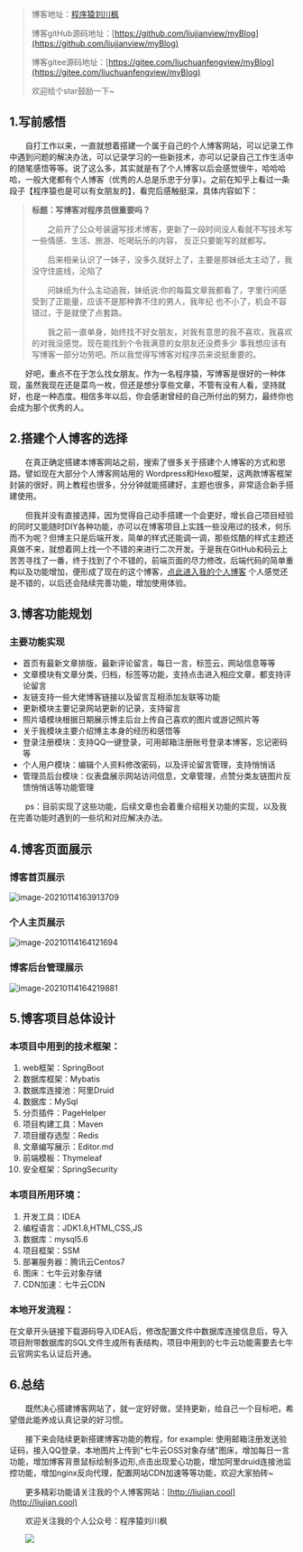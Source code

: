 > 博客地址：[程序猿刘川枫](http://liujian.cool)
>
> 博客gitHub源码地址：[https://github.com/liujianview/myBlog](https://github.com/liujianview/myBlog)
>
> 博客gitee源码地址：[https://gitee.com/liuchuanfengview/myBlog](https://gitee.com/liuchuanfengview/myBlog)
>
> 欢迎给个star鼓励一下~

## 1.写前感悟

&emsp;&emsp;自打工作以来，一直就想着搭建一个属于自己的个人博客网站，可以记录工作中遇到问题的解决办法，可以记录学习的一些新技术，亦可以记录自己工作生活中的随笔感悟等等。说了这么多，其实就是有了个人博客以后会感觉很牛，哈哈哈哈，一般大佬都有个人博客（优秀的人总是乐忠于分享）。之前在知乎上看过一条段子【程序猿也是可以有女朋友的】，看完后感触挺深，具体内容如下：

> **标题：写博客对程序员很重要吗？**
>
> &emsp;&emsp;之前开了公众号装逼写技术博客，更新了一段时间没人看就不写技术写一些情感、生活、旅游、吃喝玩乐的内容， 反正只要能写的就都写。
>
> &emsp;&emsp;后来相亲认识了一妹子，没多久就好上了，主要是那妹纸太主动了，我没守住底线，沦陷了
>
> &emsp;&emsp;问妹纸为什么主动追我，妹纸说:你的每篇文章我都看了，字里行间感受到了正能量，应该不是那种靠不住的男人，我年纪 也不小了，机会不容错过，于是就使了点套路。
>
> &emsp;&emsp;我之前一直单身，始终找不好女朋友，对我有意思的我不喜欢，我喜欢的对我没感觉。现在能找到个令我满意的女朋友还没费多少 事我想应该有写博客一部分功劳吧。所以我觉得写博客对程序员来说挺重要的。		

&emsp;&emsp;好吧，重点不在于怎么找女朋友。作为一名程序猿，写博客是很好的一种体现，虽然我现在还是菜鸟一枚，但还是想分享些文章，不管有没有人看，坚持就好，也是一种态度。相信多年以后，你会感谢曾经的自己所付出的努力，最终你也会成为那个优秀的人。

## 2.搭建个人博客的选择

&emsp;&emsp;在真正确定搭建本博客网站之前，搜索了很多关于搭建个人博客的方式和思路。譬如现在大部分个人博客网站用的 Wordpress和Hexo框架，这两款博客框架封装的很好，网上教程也很多，分分钟就能搭建好，主题也很多，非常适合新手搭建使用。

&emsp;&emsp;但我并没有直接选择，因为觉得自己动手搭建一个会更好，增长自己项目经验的同时又能随时DIY各种功能，亦可以在博客项目上实践一些没用过的技术，何乐而不为呢？但博主只是后端开发，简单的样式还能调一调，那些炫酷的样式主题还真做不来，就想着网上找一个不错的来进行二次开发。于是我在GitHub和码云上苦苦寻找了一番，终于找到了个不错的，前端页面的尽力修改，后端代码的简单重构以及功能增加，便形成了现在的这个博客，[点此进入我的个人博客](http://liujian.cool)  个人感觉还是不错的，以后还会陆续完善功能，增加使用体验。

## 3.博客功能规划

### 主要功能实现

- 首页有最新文章排版，最新评论留言，每日一言，标签云，网站信息等等
- 文章模块有文章分类，归档，标签等功能，支持点击进入相应文章，都支持评论留言
- 友链支持一些大佬博客链接以及留言互相添加友联等功能
- 更新模块主要记录网站更新的记录，支持留言
- 照片墙模块根据日期展示博主后台上传自己喜欢的图片或游记照片等
- 关于我模块主要介绍博主本身的经历和感悟等
- 登录注册模块：支持QQ一键登录，可用邮箱注册账号登录本博客，忘记密码等
- 个人用户模块：编辑个人资料修改密码，以及评论留言管理，支持悄悄话
- 管理员后台模块：仪表盘展示网站访问信息，文章管理，点赞分类友链图片反馈悄悄话等功能管理

&emsp;&emsp;ps：目前实现了这些功能，后续文章也会着重介绍相关功能的实现，以及我在完善功能时遇到的一些坑和对应解决办法。

## 4.博客页面展示

### 博客首页展示

![image-20210114163913709](http://images.liujian.cool/img/image-20210114163913709.png)

### 个人主页展示

![image-20210114164121694](http://images.liujian.cool/img/image-20210114164121694.png)

### 博客后台管理展示

![image-20210114164219881](http://images.liujian.cool/img/image-20210114164219881.png)

## 5.博客项目总体设计

### 本项目中用到的技术框架：

1. web框架：SpringBoot
2. 数据库框架：Mybatis
3. 数据库连接池：阿里Druid
4. 数据库：MySql
5. 分页插件：PageHelper
6. 项目构建工具：Maven
7. 项目缓存选型：Redis
8. 文章编写展示：Editor.md
9. 前端模板：Thymeleaf
10. 安全框架：SpringSecurity

### 本项目所用环境：

1. 开发工具：IDEA
2. 编程语言：JDK1.8,HTML,CSS,JS
3. 数据库：mysql5.6
4. 项目框架：SSM
5. 部署服务器：腾讯云Centos7
6. 图床：七牛云对象存储
7. CDN加速：七牛云CDN

### 本地开发流程：

在文章开头链接下载源码导入IDEA后，修改配置文件中数据库连接信息后，导入项目附带数据库的SQL文件生成所有表结构，项目中用到的七牛云功能需要去七牛云官网实名认证后开通。

## 6.总结

&emsp;&emsp;既然决心搭建博客网站了，就一定好好做，坚持更新，给自己一个目标吧，希望借此能养成认真记录的好习惯。

&emsp;&emsp;接下来会陆续更新搭建博客功能的教程，for example: 使用邮箱注册发送验证码，接入QQ登录，本地图片上传到"七牛云OSS对象存储"图床，增加每日一言功能，增加博客背景鼠标绘制多边形,点击出现爱心功能，增加阿里druid连接池监控功能，增加nginx反向代理，配置网站CDN加速等等功能，欢迎大家拍砖~

&emsp;&emsp;更多精彩功能请关注我的个人博客网站：[http://liujian.cool](http://liujian.cool)

&emsp;&emsp;欢迎关注我的个人公众号：程序猿刘川枫

&emsp;&emsp;![](http://images.liujian.cool/img/wx-public.jpg)

